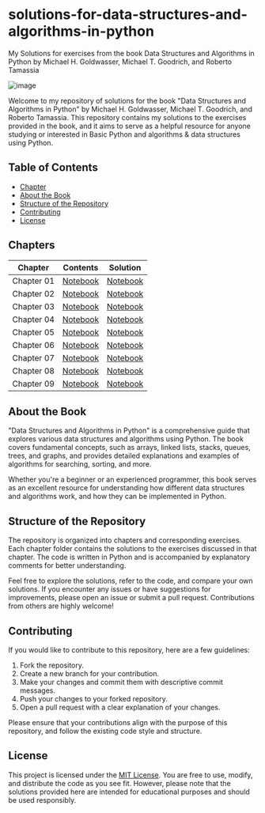 # solutions-for-data-structures-and-algorithms-in-python
My Solutions for exercises from the book Data Structures and Algorithms in Python by Michael H. Goldwasser, Michael T. Goodrich, and Roberto Tamassia

![image](https://github.com/shashikantdev3/solutions-for-data-structures-and-algorithms-in-python/assets/52612360/da45bdfa-6b30-428d-b860-03a3425b4aad)

Welcome to my repository of solutions for the book "Data Structures and Algorithms in Python" by Michael H. Goldwasser, Michael T. Goodrich, and Roberto Tamassia. This repository contains my solutions to the exercises provided in the book, and it aims to serve as a helpful resource for anyone studying or interested in Basic Python and algorithms & data structures using Python.

## Table of Contents

- [Chapter](#Chapters)
- [About the Book](#about-the-book)
- [Structure of the Repository](#structure-of-the-repository)
- [Contributing](#contributing)
- [License](#license)

## Chapters

|Chapter|Contents|Solution|
|---|---|---|
|Chapter 01|[Notebook](https://github.com/shashikantdev3/solutions-for-data-structures-and-algorithms-in-python/blob/main/Chapter-1%20Python%20Primer/Python%20Chapter-1_Primer_Exercise.ipynb)|[Notebook](https://github.com/shashikantdev3/solutions-for-data-structures-and-algorithms-in-python/blob/main/Chapter-1%20Python%20Primer/Chapter-1_Python_Primer_Solution.ipynb)|
|Chapter 02|[Notebook]()|[Notebook]()|
|Chapter 03|[Notebook]()|[Notebook]()|
|Chapter 04|[Notebook]()|[Notebook]()|
|Chapter 05|[Notebook]()|[Notebook]()|
|Chapter 06|[Notebook]()|[Notebook]()|
|Chapter 07|[Notebook]()|[Notebook]()|
|Chapter 08|[Notebook]()|[Notebook]()|
|Chapter 09|[Notebook]()|[Notebook]()|


## About the Book

"Data Structures and Algorithms in Python" is a comprehensive guide that explores various data structures and algorithms using Python. The book covers fundamental concepts, such as arrays, linked lists, stacks, queues, trees, and graphs, and provides detailed explanations and examples of algorithms for searching, sorting, and more.

Whether you're a beginner or an experienced programmer, this book serves as an excellent resource for understanding how different data structures and algorithms work, and how they can be implemented in Python.

## Structure of the Repository

The repository is organized into chapters and corresponding exercises. Each chapter folder contains the solutions to the exercises discussed in that chapter. The code is written in Python and is accompanied by explanatory comments for better understanding.

Feel free to explore the solutions, refer to the code, and compare your own solutions. If you encounter any issues or have suggestions for improvements, please open an issue or submit a pull request. Contributions from others are highly welcome!

## Contributing

If you would like to contribute to this repository, here are a few guidelines:

1. Fork the repository.
2. Create a new branch for your contribution.
3. Make your changes and commit them with descriptive commit messages.
4. Push your changes to your forked repository.
5. Open a pull request with a clear explanation of your changes.

Please ensure that your contributions align with the purpose of this repository, and follow the existing code style and structure.

## License

This project is licensed under the [MIT License](LICENSE). You are free to use, modify, and distribute the code as you see fit. However, please note that the solutions provided here are intended for educational purposes and should be used responsibly.
